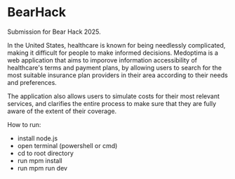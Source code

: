 # BearHack
Submission for Bear Hack 2025.

In the United States, healthcare is known for being needlessly complicated, making it difficult for people to make informed decisions.
Medoptima is a web application that aims to imporove information accessibility of healthcare's terms and payment plans, by allowing 
users to search for the most suitable insurance plan providers in their area according to their needs and preferences. 

The application also allows users to simulate costs for their most relevant services, and clarifies the entire process to make sure 
that they are fully aware of the extent of their coverage.

How to run:
- install node.js
- open terminal (powershell or cmd)
- cd to root directory
- run mpm install
- run mpm run dev
